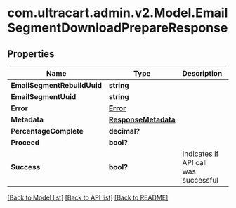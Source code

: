 # com.ultracart.admin.v2.Model.EmailSegmentDownloadPrepareResponse
## Properties

Name | Type | Description | Notes
------------ | ------------- | ------------- | -------------
**EmailSegmentRebuildUuid** | **string** |  | [optional] 
**EmailSegmentUuid** | **string** |  | [optional] 
**Error** | [**Error**](Error.md) |  | [optional] 
**Metadata** | [**ResponseMetadata**](ResponseMetadata.md) |  | [optional] 
**PercentageComplete** | **decimal?** |  | [optional] 
**Proceed** | **bool?** |  | [optional] 
**Success** | **bool?** | Indicates if API call was successful | [optional] 


[[Back to Model list]](../README.md#documentation-for-models) [[Back to API list]](../README.md#documentation-for-api-endpoints) [[Back to README]](../README.md)

